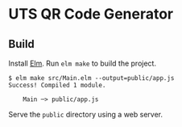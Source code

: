 # UTS QR Code Generator

## Build

Install [Elm](https://elm-lang.org/).
Run `elm make` to build the project.

```console
$ elm make src/Main.elm --output=public/app.js
Success! Compiled 1 module.

    Main ─> public/app.js

```

Serve the `public` directory using a web server.
